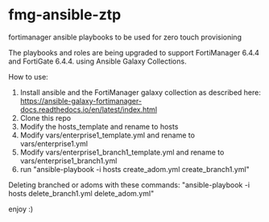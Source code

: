 # fmg-ansible-ztp
fortimanager ansible playbooks to be used for zero touch provisioning

The playbooks and roles are being upgraded to support FortiManager 6.4.4 and FortiGate 6.4.4. using Ansible Galaxy Collections.


How to use:
1. Install ansible and the FortiManager galaxy collection as described here: https://ansible-galaxy-fortimanager-docs.readthedocs.io/en/latest/index.html
2. Clone this repo
3. Modify the hosts_template and rename to hosts
4. Modify vars/enterprise1_template.yml and rename to vars/enterprise1.yml
5. Modify vars/enterprise1_branch1_template.yml and rename to vars/enterprise1_branch1.yml
6. run "ansible-playbook -i hosts create_adom.yml create_branch1.yml"

Deleting branched or adoms with these commands: "ansible-playbook -i hosts delete_branch1.yml delete_adom.yml"

enjoy :)
